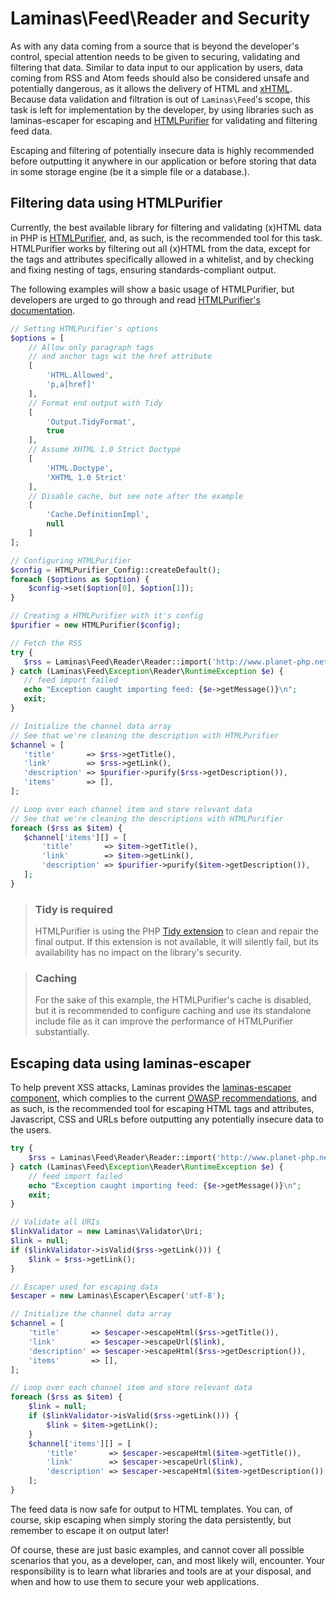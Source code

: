 # Laminas\\Feed\\Reader and Security

As with any data coming from a source that is beyond the developer's control,
special attention needs to be given to securing, validating and filtering that
data. Similar to data input to our application by users, data coming from RSS
and Atom feeds should also be considered unsafe and potentially dangerous, as it
allows the delivery of HTML and [xHTML](http://tools.ietf.org/html/rfc4287#section-8.1).
Because data validation and filtration is out of `Laminas\Feed`'s scope, this task
is left for implementation by the developer, by using libraries such as
laminas-escaper for escaping and [HTMLPurifier](http://www.htmlpurifier.org/) for
validating and filtering feed data.

Escaping and filtering of potentially insecure data is highly recommended before
outputting it anywhere in our application or before storing that data in some
storage engine (be it a simple file or a database.).

## Filtering data using HTMLPurifier

Currently, the best available library for filtering and validating (x)HTML data
in PHP is [HTMLPurifier](http://www.htmlpurifier.org/), and, as such, is the
recommended tool for this task.  HTMLPurifier works by filtering out all (x)HTML
from the data, except for the tags and attributes specifically allowed in a
whitelist, and by checking and fixing nesting of tags, ensuring
standards-compliant output.

The following examples will show a basic usage of HTMLPurifier, but developers
are urged to go through and read [HTMLPurifier's documentation](http://www.htmlpurifier.org/docs).

```php
// Setting HTMLPurifier's options
$options = [
    // Allow only paragraph tags
    // and anchor tags wit the href attribute
    [
        'HTML.Allowed',
        'p,a[href]'
    ],
    // Format end output with Tidy
    [
        'Output.TidyFormat',
        true
    ],
    // Assume XHTML 1.0 Strict Doctype
    [
        'HTML.Doctype',
        'XHTML 1.0 Strict'
    ],
    // Disable cache, but see note after the example
    [
        'Cache.DefinitionImpl',
        null
    ]
];

// Configuring HTMLPurifier
$config = HTMLPurifier_Config::createDefault();
foreach ($options as $option) {
    $config->set($option[0], $option[1]);
}

// Creating a HTMLPurifier with it's config
$purifier = new HTMLPurifier($config);

// Fetch the RSS
try {
   $rss = Laminas\Feed\Reader\Reader::import('http://www.planet-php.net/rss/');
} catch (Laminas\Feed\Exception\Reader\RuntimeException $e) {
   // feed import failed
   echo "Exception caught importing feed: {$e->getMessage()}\n";
   exit;
}

// Initialize the channel data array
// See that we're cleaning the description with HTMLPurifier
$channel = [
   'title'       => $rss->getTitle(),
   'link'        => $rss->getLink(),
   'description' => $purifier->purify($rss->getDescription()),
   'items'       => [],
];

// Loop over each channel item and store relevant data
// See that we're cleaning the descriptions with HTMLPurifier
foreach ($rss as $item) {
   $channel['items'][] = [
       'title'       => $item->getTitle(),
       'link'        => $item->getLink(),
       'description' => $purifier->purify($item->getDescription()),
   ];
}
```

> ### Tidy is required
>
> HTMLPurifier is using the PHP [Tidy extension](http://php.net/tidy) to clean
> and repair the final output. If this extension is not available, it will
> silently fail, but its availability has no impact on the library's security.

> ### Caching
>
> For the sake of this example, the HTMLPurifier's cache is disabled, but it is
> recommended to configure caching and use its standalone include file as it can
> improve the performance of HTMLPurifier substantially.

## Escaping data using laminas-escaper

To help prevent XSS attacks, Laminas provides the [laminas-escaper component](https://github.com/laminas/laminas-escaper),
which complies to the current [OWASP recommendations](https://www.owasp.org/index.php/XSS_Prevention_Cheat_Sheet),
and as such, is the recommended tool for escaping HTML tags and attributes,
Javascript, CSS and URLs before outputting any potentially insecure data to the
users.

```php
try {
    $rss = Laminas\Feed\Reader\Reader::import('http://www.planet-php.net/rss/');
} catch (Laminas\Feed\Exception\Reader\RuntimeException $e) {
    // feed import failed
    echo "Exception caught importing feed: {$e->getMessage()}\n";
    exit;
}

// Validate all URIs
$linkValidator = new Laminas\Validator\Uri;
$link = null;
if ($linkValidator->isValid($rss->getLink())) {
    $link = $rss->getLink();
}

// Escaper used for escaping data
$escaper = new Laminas\Escaper\Escaper('utf-8');

// Initialize the channel data array
$channel = [
    'title'       => $escaper->escapeHtml($rss->getTitle()),
    'link'        => $escaper->escapeUrl($link),
    'description' => $escaper->escapeHtml($rss->getDescription()),
    'items'       => [],
];

// Loop over each channel item and store relevant data
foreach ($rss as $item) {
    $link = null;
    if ($linkValidator->isValid($rss->getLink())) {
        $link = $item->getLink();
    }
    $channel['items'][] = [
        'title'       => $escaper->escapeHtml($item->getTitle()),
        'link'        => $escaper->escapeUrl($link),
        'description' => $escaper->escapeHtml($item->getDescription()),
    ];
}
```

The feed data is now safe for output to HTML templates. You can, of course, skip
escaping when simply storing the data persistently, but remember to escape it on
output later!

Of course, these are just basic examples, and cannot cover all possible
scenarios that you, as a developer, can, and most likely will, encounter. Your
responsibility is to learn what libraries and tools are at your disposal, and
when and how to use them to secure your web applications.
